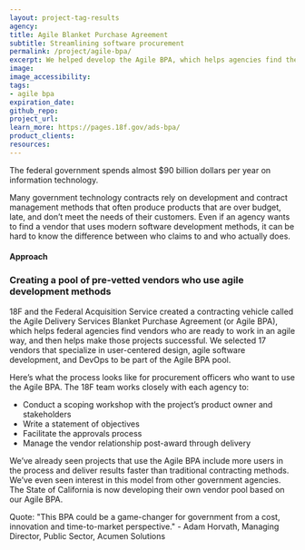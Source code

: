 ```yaml
---
layout: project-tag-results
agency: 
title: Agile Blanket Purchase Agreement
subtitle: Streamlining software procurement
permalink: /project/agile-bpa/
excerpt: We helped develop the Agile BPA, which helps agencies find the right vendors and set projects up for success.
image: 
image_accessibility: 
tags:
- agile bpa
expiration_date: 
github_repo: 
project_url: 
learn_more: https://pages.18f.gov/ads-bpa/
product_clients: 
resources: 
---
```


The federal government spends almost $90 billion dollars per year on information technology. 

Many government technology contracts rely on development and contract management methods that often produce products that are over budget, late, and don’t meet the needs of their customers. Even if an agency wants to find a vendor that uses modern software development methods, it can be hard to know the difference between who claims to and who actually does. 

#### Approach
### Creating a pool of pre-vetted vendors who use agile development methods

18F and the Federal Acquisition Service created a contracting vehicle called the Agile Delivery Services Blanket Purchase Agreement (or Agile BPA), which helps federal agencies find vendors who are ready to work in an agile way, and then helps make those projects successful. We selected 17 vendors that specialize in user-centered design, agile software development, and DevOps to be part of the Agile BPA pool. 

Here’s what the process looks like for procurement officers who want to use the Agile BPA. The 18F team works closely with each agency to: 

- Conduct a scoping workshop with the project’s product owner and stakeholders
- Write a statement of objectives
- Facilitate the approvals process
- Manage the vendor relationship post-award through delivery

We’ve already seen projects that use the Agile BPA include more users in the process and deliver results faster than traditional contracting methods. We’ve even seen interest in this model from other government agencies. The State of California is now developing their own vendor pool based on our Agile BPA. 

Quote: "This BPA could be a game-changer for government from a cost, innovation and time-to-market perspective."  - Adam Horvath, Managing Director, Public Sector, Acumen Solutions

